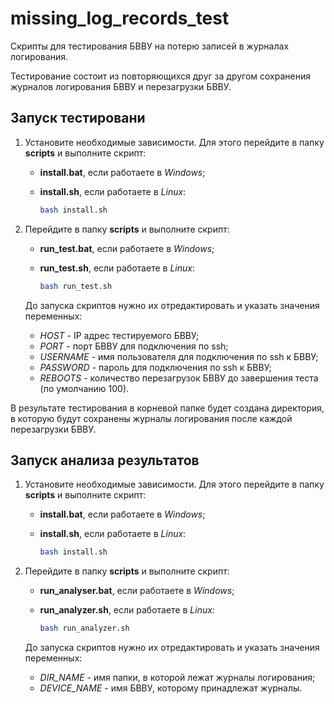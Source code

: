 # missing_log_records_test
Скрипты для тестирования БВВУ на потерю записей в журналах логирования.

Тестирование состоит из повторяющихся друг за другом сохранения журналов логирования БВВУ и перезагрузки БВВУ.

## Запуск тестировани

1. Установите необходимые зависимости. Для этого перейдите в папку **scripts** и выполните скрипт:

   - **install.bat**, если работаете в *Windows*;

   - **install.sh**, если работаете в *Linux*:

     ```bash
     bash install.sh
     ```

2. Перейдите в папку **scripts** и выполните скрипт:

   - **run_test.bat**, если работаете в *Windows*;

   - **run_test.sh**, если работаете в *Linux*:

     ```bash
     bash run_test.sh
     ```

   До запуска скриптов нужно их отредактировать и указать значения переменных:

   - *HOST* - IP адрес тестируемого БВВУ;
   - *PORT* - порт БВВУ для подключения по ssh;
   - *USERNAME* - имя пользователя для подключения по ssh к БВВУ;
   - *PASSWORD* - пароль для подключения по ssh к БВВУ;
   - *REBOOTS* - количество перезагрузок БВВУ до завершения теста (по умолчанию 100).

В результате тестирования в корневой папке будет создана директория, в которую будут сохранены журналы логирования после каждой перезагрузки БВВУ.

## Запуск анализа результатов

1. Установите необходимые зависимости. Для этого перейдите в папку **scripts** и выполните скрипт:

   - **install.bat**, если работаете в *Windows*;

   - **install.sh**, если работаете в *Linux*:

     ```bash
     bash install.sh
     ```

2. Перейдите в папку **scripts** и выполните скрипт:

   - **run_analyser.bat**, если работаете в *Windows*;

   - **run_analyzer.sh**, если работаете в *Linux*:

     ```bash
     bash run_analyzer.sh
     ```

   До запуска скриптов нужно их отредактировать и указать значения переменных:

   - *DIR_NAME* - имя папки, в которой лежат журналы логирования;
   - *DEVICE_NAME* - имя БВВУ, которому принадлежат журналы.

